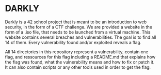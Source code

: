 # DARKLY

Darkly is a 42 school project that is meant to be an introduction to web security, in the form of a CTF challenge.
We are provided a website in the form of a .iso file, that needs to be launched from a virtual machine.
This website contains several breaches and vulnerabilities. The goal is to find all 14 of them. Every vulnerability found and/or exploited reveals a flag.

All 14 directories in this repository represent a vulnerability, contain one flag, and ressources for this flag including a README.md that explains how the flag was found, what the vulnerability means and how to fix or patch it. It can also contain scripts or any other tools used in order to get the flag.